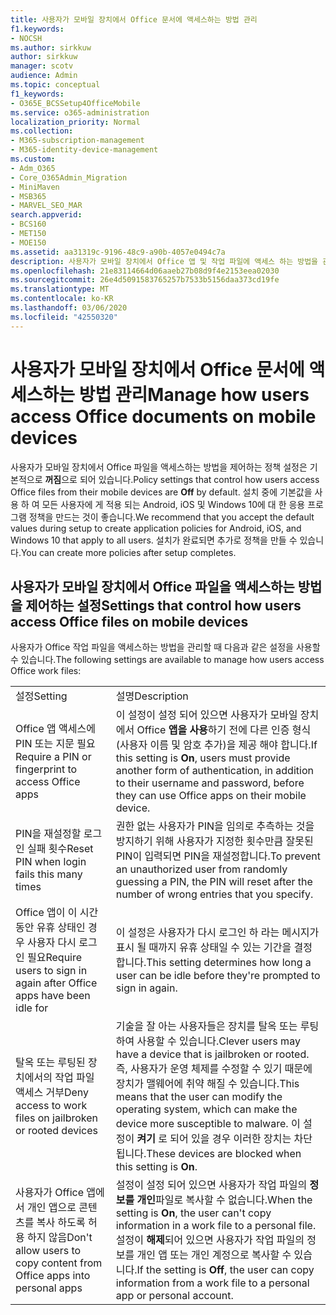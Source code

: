 ```yaml
---
title: 사용자가 모바일 장치에서 Office 문서에 액세스하는 방법 관리
f1.keywords:
- NOCSH
ms.author: sirkkuw
author: sirkkuw
manager: scotv
audience: Admin
ms.topic: conceptual
f1_keywords:
- O365E_BCSSetup4OfficeMobile
ms.service: o365-administration
localization_priority: Normal
ms.collection:
- M365-subscription-management
- M365-identity-device-management
ms.custom:
- Adm_O365
- Core_O365Admin_Migration
- MiniMaven
- MSB365
- MARVEL_SEO_MAR
search.appverid:
- BCS160
- MET150
- MOE150
ms.assetid: aa31319c-9196-48c9-a90b-4057e0494c7a
description: 사용자가 모바일 장치에서 Office 앱 및 작업 파일에 액세스 하는 방법을 관리 하는 데 사용할 수 있는 보호 정책에 대해 알아봅니다.
ms.openlocfilehash: 21e83114664d06aaeb27b08d9f4e2153eea02030
ms.sourcegitcommit: 26e4d5091583765257b7533b5156daa373cd19fe
ms.translationtype: MT
ms.contentlocale: ko-KR
ms.lasthandoff: 03/06/2020
ms.locfileid: "42550320"
---
```

# <a name="manage-how-users-access-office-documents-on-mobile-devices"></a><span data-ttu-id="a4ffa-103">사용자가 모바일 장치에서 Office 문서에 액세스하는 방법 관리</span><span class="sxs-lookup"><span data-stu-id="a4ffa-103">Manage how users access Office documents on mobile devices</span></span>

 <span data-ttu-id="a4ffa-104">사용자가 모바일 장치에서 Office 파일을 액세스하는 방법을 제어하는 정책 설정은 기본적으로 **꺼짐**으로 되어 있습니다.</span><span class="sxs-lookup"><span data-stu-id="a4ffa-104">Policy settings that control how users access Office files from their mobile devices are **Off** by default.</span></span> <span data-ttu-id="a4ffa-105">설치 중에 기본값을 사용 하 여 모든 사용자에 게 적용 되는 Android, iOS 및 Windows 10에 대 한 응용 프로그램 정책을 만드는 것이 좋습니다.</span><span class="sxs-lookup"><span data-stu-id="a4ffa-105">We recommend that you accept the default values during setup to create application policies for Android, iOS, and Windows 10 that apply to all users.</span></span> <span data-ttu-id="a4ffa-106">설치가 완료되면 추가로 정책을 만들 수 있습니다.</span><span class="sxs-lookup"><span data-stu-id="a4ffa-106">You can create more policies after setup completes.</span></span> 
  
## <a name="settings-that-control-how-users-access-office-files-on-mobile-devices"></a><span data-ttu-id="a4ffa-107">사용자가 모바일 장치에서 Office 파일을 액세스하는 방법을 제어하는 설정</span><span class="sxs-lookup"><span data-stu-id="a4ffa-107">Settings that control how users access Office files on mobile devices</span></span>

<span data-ttu-id="a4ffa-108">사용자가 Office 작업 파일을 액세스하는 방법을 관리할 때 다음과 같은 설정을 사용할 수 있습니다.</span><span class="sxs-lookup"><span data-stu-id="a4ffa-108">The following settings are available to manage how users access Office work files:</span></span>
  
|||
|:-----|:-----|
|<span data-ttu-id="a4ffa-109">설정</span><span class="sxs-lookup"><span data-stu-id="a4ffa-109">Setting</span></span>  <br/> |<span data-ttu-id="a4ffa-110">설명</span><span class="sxs-lookup"><span data-stu-id="a4ffa-110">Description</span></span>  <br/> |
|<span data-ttu-id="a4ffa-111">Office 앱 액세스에 PIN 또는 지문 필요</span><span class="sxs-lookup"><span data-stu-id="a4ffa-111">Require a PIN or fingerprint to access Office apps</span></span>  <br/> |<span data-ttu-id="a4ffa-112">이 설정이 설정 되어 있으면 사용자가 모바일 장치에서 Office **앱을 사용**하기 전에 다른 인증 형식 (사용자 이름 및 암호 추가)을 제공 해야 합니다.</span><span class="sxs-lookup"><span data-stu-id="a4ffa-112">If this setting is **On**, users must provide another form of authentication, in addition to their username and password, before they can use Office apps on their mobile device.</span></span>  <br/> |
|<span data-ttu-id="a4ffa-113">PIN을 재설정할 로그인 실패 횟수</span><span class="sxs-lookup"><span data-stu-id="a4ffa-113">Reset PIN when login fails this many times</span></span>  <br/> |<span data-ttu-id="a4ffa-114">권한 없는 사용자가 PIN을 임의로 추측하는 것을 방지하기 위해 사용자가 지정한 횟수만큼 잘못된 PIN이 입력되면 PIN을 재설정합니다.</span><span class="sxs-lookup"><span data-stu-id="a4ffa-114">To prevent an unauthorized user from randomly guessing a PIN, the PIN will reset after the number of wrong entries that you specify.</span></span>  <br/> |
|<span data-ttu-id="a4ffa-115">Office 앱이 이 시간 동안 유휴 상태인 경우 사용자 다시 로그인 필요</span><span class="sxs-lookup"><span data-stu-id="a4ffa-115">Require users to sign in again after Office apps have been idle for</span></span>  <br/> |<span data-ttu-id="a4ffa-116">이 설정은 사용자가 다시 로그인 하 라는 메시지가 표시 될 때까지 유휴 상태일 수 있는 기간을 결정 합니다.</span><span class="sxs-lookup"><span data-stu-id="a4ffa-116">This setting determines how long a user can be idle before they're prompted to sign in again.</span></span>  <br/> |
|<span data-ttu-id="a4ffa-117">탈옥 또는 루팅된 장치에서의 작업 파일 액세스 거부</span><span class="sxs-lookup"><span data-stu-id="a4ffa-117">Deny access to work files on jailbroken or rooted devices</span></span>  <br/> |<span data-ttu-id="a4ffa-118">기술을 잘 아는 사용자들은 장치를 탈옥 또는 루팅하여 사용할 수 있습니다.</span><span class="sxs-lookup"><span data-stu-id="a4ffa-118">Clever users may have a device that is jailbroken or rooted.</span></span> <span data-ttu-id="a4ffa-119">즉, 사용자가 운영 체제를 수정할 수 있기 때문에 장치가 맬웨어에 취약 해질 수 있습니다.</span><span class="sxs-lookup"><span data-stu-id="a4ffa-119">This means that the user can modify the operating system, which can make the device more susceptible to malware.</span></span> <span data-ttu-id="a4ffa-120">이 설정이 **켜기** 로 되어 있을 경우 이러한 장치는 차단됩니다.</span><span class="sxs-lookup"><span data-stu-id="a4ffa-120">These devices are blocked when this setting is **On**.</span></span>  <br/> |
|<span data-ttu-id="a4ffa-121">사용자가 Office 앱에서 개인 앱으로 콘텐츠를 복사 하도록 허용 하지 않음</span><span class="sxs-lookup"><span data-stu-id="a4ffa-121">Don't allow users to copy content from Office apps into personal apps</span></span>  <br/> |<span data-ttu-id="a4ffa-122">설정이 설정 되어 있으면 사용자가 작업 파일의 **정보를 개인**파일로 복사할 수 없습니다.</span><span class="sxs-lookup"><span data-stu-id="a4ffa-122">When the setting is **On**, the user can't copy information in a work file to a personal file.</span></span> <span data-ttu-id="a4ffa-123">설정이 **해제**되어 있으면 사용자가 작업 파일의 정보를 개인 앱 또는 개인 계정으로 복사할 수 있습니다.</span><span class="sxs-lookup"><span data-stu-id="a4ffa-123">If the setting is **Off**, the user can copy information from a work file to a personal app or personal account.</span></span>  <br/> |
   

